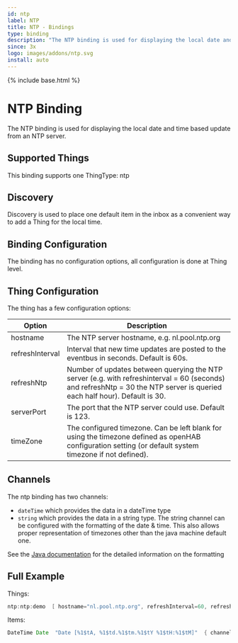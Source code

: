 ```yaml
---
id: ntp
label: NTP
title: NTP - Bindings
type: binding
description: "The NTP binding is used for displaying the local date and time based update from an NTP server."
since: 3x
logo: images/addons/ntp.svg
install: auto
---
```


<!-- Attention authors: Do not edit directly. Please add your changes to the appropriate source repository -->

{% include base.html %}

<AddonLogo />

# NTP Binding

The NTP binding is used for displaying the local date and time based update from an NTP server.

## Supported Things

This binding supports one ThingType: ntp

## Discovery

Discovery is used to place one default item in the inbox as a convenient way to add a Thing for the local time.

## Binding Configuration

The binding has no configuration options, all configuration is done at Thing level.

## Thing Configuration

The thing has a few configuration options:

| Option          | Description                                                                                                                                                               |
| --------------- | ------------------------------------------------------------------------------------------------------------------------------------------------------------------------- |
| hostname        | The NTP server hostname, e.g. nl.pool.ntp.org                                                                                                                             |
| refreshInterval | Interval that new time updates are posted to the eventbus in seconds. Default is 60s.                                                                                     |
| refreshNtp      | Number of updates between querying the NTP server (e.g. with refreshinterval = 60 (seconds) and refreshNtp = 30 the NTP server is queried each half hour). Default is 30. |
| serverPort      | The port that the NTP server could use. Default is 123.                                                                                                                   |
| timeZone        | The configured timezone. Can be left blank for using the timezone defined as openHAB configuration setting (or default system timezone if not defined).                   |

## Channels

The ntp binding has two channels:

- `dateTime` which provides the data in a dateTime type
- `string` which provides the data in a string type. The string channel can be configured with the formatting of the date & time. This also allows proper representation of timezones other than the java machine default one.

See the [Java documentation](https://docs.oracle.com/en/java/javase/17/docs/api/java.base/java/util/Formatter.html) for the detailed information on the formatting

## Full Example

Things:

```java
ntp:ntp:demo  [ hostname="nl.pool.ntp.org", refreshInterval=60, refreshNtp=30 ]
```

Items:

```java
DateTime Date  "Date [%1$tA, %1$td.%1$tm.%1$tY %1$tH:%1$tM]"  { channel="ntp:ntp:demo:dateTime" }
```
